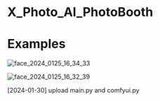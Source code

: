 # X_Photo_AI_PhotoBooth

# Examples
![face_2024_0125_16_34_33](https://github.com/AllenEdgarPoe/X_Photo_AI_PhotoBooth-/assets/43398106/5fdc4e96-2be1-45b4-b206-af4ef7569bd6)

![face_2024_0125_16_32_39](https://github.com/AllenEdgarPoe/X_Photo_AI_PhotoBooth-/assets/43398106/b571f9a7-5f9a-483a-a89a-658a2d1a3f1f)

[2024-01-30] upload main.py and comfyui.py